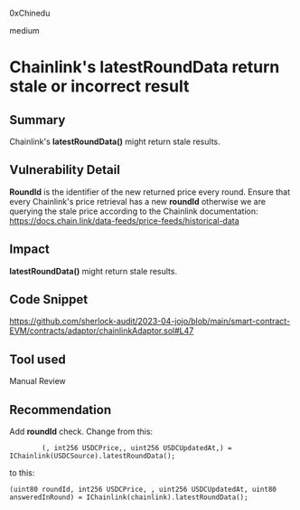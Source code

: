 0xChinedu

medium

# Chainlink's latestRoundData return stale or incorrect result

## Summary
Chainlink's **latestRoundData()** might return stale results.
## Vulnerability Detail
**RoundId** is the identifier of the new returned price every round. Ensure that every Chainlink's price retrieval has a new **roundId** otherwise we are querying the stale price according to the Chainlink documentation:
https://docs.chain.link/data-feeds/price-feeds/historical-data
## Impact
**latestRoundData()** might return stale results.
## Code Snippet
https://github.com/sherlock-audit/2023-04-jojo/blob/main/smart-contract-EVM/contracts/adaptor/chainlinkAdaptor.sol#L47
## Tool used

Manual Review

## Recommendation
Add **roundId** check. Change from this:
```solidity
        (, int256 USDCPrice,, uint256 USDCUpdatedAt,) = IChainlink(USDCSource).latestRoundData();

```
to this:
```solidity
(uint80 roundId, int256 USDCPrice, , uint256 USDCUpdatedAt, uint80 answeredInRound) = IChainlink(chainlink).latestRoundData();
```